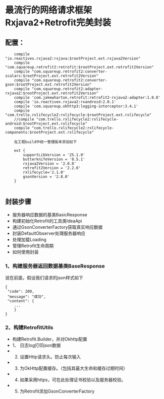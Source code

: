 # 最流行的网络请求框架Rxjava2+Retrofit完美封装

## 配置：

```
    compile "io.reactivex.rxjava2:rxjava:$rootProject.ext.rxjava2Version"
    compile "com.squareup.retrofit2:retrofit:$rootProject.ext.retrofit2Version"
    compile "com.squareup.retrofit2:converter-scalars:$rootProject.ext.retrofit2Version"
    compile "com.squareup.retrofit2:converter-gson:$rootProject.ext.retrofit2Version"
    compile "com.squareup.retrofit2:adapter-rxjava2:$rootProject.ext.retrofit2Version"
    compile 'com.jakewharton.retrofit:retrofit2-rxjava2-adapter:1.0.0'
    compile 'io.reactivex.rxjava2:rxandroid:2.0.1'
    compile 'com.squareup.okhttp3:logging-interceptor:3.4.1'
    compile "com.trello.rxlifecycle2:rxlifecycle:$rootProject.ext.rxlifecycle"
    //compile "com.trello.rxlifecycle2:rxlifecycle-android:$rootProject.ext.rxlifecycle"
    compile "com.trello.rxlifecycle2:rxlifecycle-components:$rootProject.ext.rxlifecycle"

    在工程build中统一管理版本添加如下

    ext {
        supportLibVersion = '25.1.0'
        butterknifeVersion = '8.5.1'
        rxjava2Version = '2.0.8'
        retrofit2Version = '2.2.0'
        rxlifecycle='2.1.0'
        gsonVersion = '2.8.0'
    }


```

## 封装步骤


- 服务器响应数据的基类BasicResponse
- 构建初始化Retrofit的工具类IdeaApi
- 通过GsonConverterFactory获取真实响应数据
- 封装DefaultObserver处理服务器响应
- 处理加载Loading
- 管理Retrofit生命周期
- 如何使用封装

### 1、构建服务器返回数据基类BaseResponse

说在前面，假设我们请求的json样式如下

```
{
 "code": 200,
 "message": "成功",
 "content": {
    ...
    }
}
```

### 2、构建RetrofitUtils

 * 构建Retrofit.Builder，并对Okhttp配置
 * 1、 日志log打印json数据
 * 2. 设置Http请求头。防止每次输入
 * 3. 为OkHttp配置缓存。（包括其最大生命和缓存过期时间）
 * 4. 如果采用https，可在此处理证书校验以及服务器校验。
 * 5. 为Retrofit添加GsonConverterFactory








